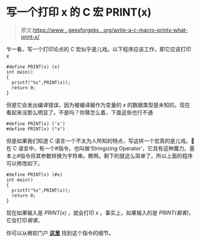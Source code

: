# 写一个打印 x 的 C 宏 PRINT(x)

> 原文:[https://www . geesforgeks . org/write-a-c-macro-printx-what-print-x/](https://www.geeksforgeeks.org/write-a-c-macro-printx-which-prints-x/)

乍一看，写一个打印论点的 C 宏似乎是儿戏。以下程序应该工作，即它应该打印 *x*

```
#define PRINT(x) (x)
int main()
{ 
  printf("%s",PRINT(x));
  return 0;
}
```

但是它会发出编译错误，因为被编译器作为变量的 *x* 的数据类型是未知的。现在看起来没那么明显了。不是吗？你猜怎么着，下面这些也行不通

```
#define PRINT(x) ('x')
#define PRINT(x) ("x")
```

但是如果我们知道 C 语言一个不太为人所知的特点，写这样一个宏真的是儿戏。🙂在 C 语言中，有一个#指令，也叫做‘Stringizing Operator’，它具有这种魔力。基本上#指令将其参数转换为字符串。瞧啊。剩下的就这么简单了。所以上面的程序可以修改如下。

```
#define PRINT(x) (#x)
int main()
{ 
  printf("%s",PRINT(x));
  return 0;
}
```

现在如果输入是 *PRINT(x)* ，就会打印 *x* 。事实上，如果输入的是 *PRINT(极客)*，它会打印*极客*。

你可以从微软门户 [**这里**](http://msdn.microsoft.com/en-us/library/7e3a913x(VS.80).aspx) 找到这个指令的细节。